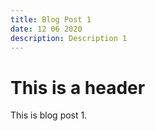 ```yaml
---
title: Blog Post 1
date: 12 06 2020
description: Description 1
---
```


# This is a header

This is blog post 1.
